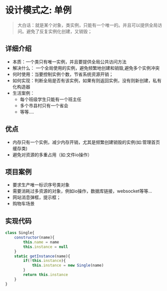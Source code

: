 # 设计模式之: 单例
> 大白话：就是某个对象，类实例，只能有一个唯一的。并且可以提供全局访问。避免了反复实例化创建，又销毁；

## 详细介绍
* 本质：一个类只有唯一实例，并且要提供全局公共访问方法
* 解决什么： 一个全局使用的实例，避免频繁地创建和销毁,避免多个实例冲突
* 何时使用：当要控制实例个数，节省系统资源开销；
* 如何实现：判断全局是否有该实例，如果有则返回实例，没有则新创建，私有化构造器
* 生活案例：
    * 每个班级学生只能有一个班主任
    * 多个市县村只有一个省会
    * 等等....

## 优点
* 内存只有一个实例，减少内存开销，尤其是频繁创建销毁的实例(如:管理首页缓存类)
* 避免对资源的多重占用（如:文件io操作）

## 项目案例
* 要求生产唯一标识序号类对象
* 需要消耗过多资源的对象，例如io操作，数据库链接，websocket等等...
* 网站消息弹框，提示框；
* 购物车场景


## 实现代码
```javascript
class Single{
    constructor(name){
        this.name = name
        this.instance = null
    }
    static getInstance(name){
        if(!this.instance){
            this.instance = new Single(name)
        }
        return this.instance
    }
}
```

